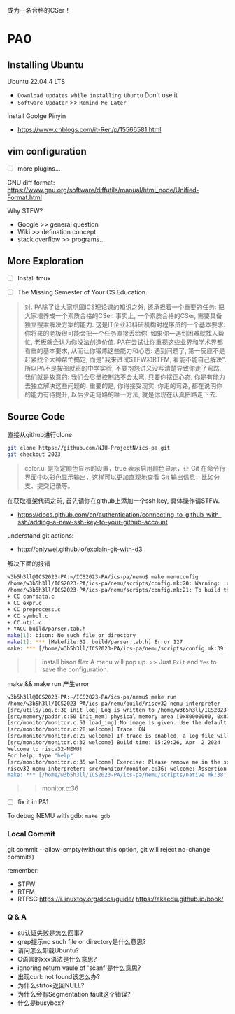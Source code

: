 成为一名合格的CSer！


# PA0
## Installing Ubuntu
Ubuntu 22.04.4 LTS

- `Download updates while installing Ubuntu` Don't use it
- `Software Updater` >> `Remind Me Later`

Install Goolge Pinyin
- https://www.cnblogs.com/it-Ren/p/15566581.html

## vim configuration
- [ ] more plugins...



GNU diff format: https://www.gnu.org/software/diffutils/manual/html_node/Unified-Format.html

Why STFW?
- Google >> general question
- Wiki >> defination concept
- stack overflow >> programs...



## More Exploration
- [ ] Install tmux
- [ ] The Missing Semester of Your CS Education.


> 对. PA除了让大家巩固ICS理论课的知识之外, 还承担着一个重要的任务: 把大家培养成一个素质合格的CSer. 事实上, 一个素质合格的CSer, 需要具备独立搜索解决方案的能力. 这是IT企业和科研机构对程序员的一个基本要求: 你将来的老板很可能会把一个任务直接丢给你, 如果你一遇到困难就找人帮忙, 老板就会认为你没法创造价值.
> PA在尝试让你重视这些业界和学术界都看重的基本要求, 从而让你锻炼这些能力和心态: 遇到问题了, 第一反应不是赶紧找个大神帮忙搞定, 而是"我来试试STFW和RTFM, 看能不能自己解决". 所以PA不是按部就班的中学实验, 不要抱怨讲义没写清楚导致你走了弯路, 我们就是故意的: 我们会尽量控制路不会太弯, 只要你摆正心态, 你是有能力去独立解决这些问题的. 重要的是, 你得接受现实: 你走的弯路, 都在说明你的能力有待提升, 以后少走弯路的唯一方法, 就是你现在认真把路走下去.



## Source Code
直接从github进行clone
```bash
git clone https://github.com/NJU-ProjectN/ics-pa.git
git checkout 2023


```
> color.ui 是指定颜色显示的设置，true 表示启用颜色显示，让 Git 在命令行界面中以彩色显示输出，这样可以更加直观地查看 Git 输出信息，比如分支、提交记录等。

在获取框架代码之前, 首先请你在github上添加一个ssh key, 具体操作请STFW.
- https://docs.github.com/en/authentication/connecting-to-github-with-ssh/adding-a-new-ssh-key-to-your-github-account

understand git actions:
- http://onlywei.github.io/explain-git-with-d3

解决下面的报错
```bash
w3b5h3ll@ICS2023-PA:~/ICS2023-PA/ics-pa/nemu$ make menuconfig 
/home/w3b5h3ll/ICS2023-PA/ics-pa/nemu/scripts/config.mk:20: Warning: .config does not exists!
/home/w3b5h3ll/ICS2023-PA/ics-pa/nemu/scripts/config.mk:21: To build the project, first run 'make menuconfig'.
+ CC confdata.c
+ CC expr.c
+ CC preprocess.c
+ CC symbol.c
+ CC util.c
+ YACC build/parser.tab.h
make[1]: bison: No such file or directory
make[1]: *** [Makefile:32: build/parser.tab.h] Error 127
make: *** [/home/w3b5h3ll/ICS2023-PA/ics-pa/nemu/scripts/config.mk:39: /home/w3b5h3ll/ICS2023-PA/ics-pa/nemu/tools/kconfig/build/mconf] Error 2
```
>> install bison flex
A menu will pop up. >> Just `Exit` and `Yes` to save the configuration.

make && make run
产生error
```bash
w3b5h3ll@ICS2023-PA:~/ICS2023-PA/ics-pa/nemu$ make run
/home/w3b5h3ll/ICS2023-PA/ics-pa/nemu/build/riscv32-nemu-interpreter --log=/home/w3b5h3ll/ICS2023-PA/ics-pa/nemu/build/nemu-log.txt  
[src/utils/log.c:30 init_log] Log is written to /home/w3b5h3ll/ICS2023-PA/ics-pa/nemu/build/nemu-log.txt
[src/memory/paddr.c:50 init_mem] physical memory area [0x80000000, 0x87ffffff]
[src/monitor/monitor.c:51 load_img] No image is given. Use the default build-in image.
[src/monitor/monitor.c:28 welcome] Trace: ON
[src/monitor/monitor.c:29 welcome] If trace is enabled, a log file will be generated to record the trace. This may lead to a large log file. If it is not necessary, you can disable it in menuconfig
[src/monitor/monitor.c:32 welcome] Build time: 05:29:26, Apr  2 2024
Welcome to riscv32-NEMU!
For help, type "help"
[src/monitor/monitor.c:35 welcome] Exercise: Please remove me in the source code and compile NEMU again.
riscv32-nemu-interpreter: src/monitor/monitor.c:36: welcome: Assertion `0' failed.
make: *** [/home/w3b5h3ll/ICS2023-PA/ics-pa/nemu/scripts/native.mk:38: run] Aborted (core dumped)
```
>> monitor.c:36
- [ ] fix it in PA1

To debug NEMU with gdb: `make gdb`

### Local Commit
git commit --allow-empty(without this option, git will reject no-change commits)

remember:
- STFW
- RTFM
- RTFSC
https://i.linuxtoy.org/docs/guide/
https://akaedu.github.io/book/



### Q & A
- su认证失败是怎么回事?
- grep提示no such file or directory是什么意思?
- 请问怎么卸载Ubuntu?
- C语言的xxx语法是什么意思?
- ignoring return vaule of 'scanf'是什么意思?
- 出现curl: not found该怎么办?
- 为什么strtok返回NULL?
- 为什么会有Segmentation fault这个错误?
- 什么是busybox?
